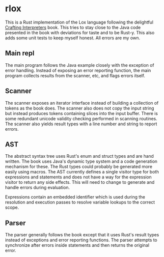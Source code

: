 # rlox

This is a Rust implementation of the Lox language following the delightful
[Crafting Interpreters](https://craftinginterpreters.com/) book. This tries to
stay close to the Java code presented in the book with deviations for taste and
to be Rust-y.  This also adds some unit tests to keep myself honest. All errors
are my own.

## Main repl

The main program follows the Java example closely with the exception of error handling.
Instead of exposing an error reporting function, the main program collects results from
the scanner, etc, and flags errors itself.

## Scanner

The scanner exposes an iterator interface instead of building a collection of tokens
as the book does. The scanner also does not copy the input string but instead produces
tokens containing slices into the input buffer. There is some redundant unicode validity
checking performed in scanning routines. The scanner also yields result types with a line
number and string to report errors.

## AST

The abstract syntax tree uses Rust's enum and struct types and
are hand written. The book uses Java's dynamic type system and
a code generation mechanism for these. The Rust types could probably be generated more easily using macros. The AST currently defines a single visitor type for both expressions and statements and does not have a way for the expression visitor to return any side effects. This will need to change to generate and handle errors during evaluation.

Expressions contain an embedded identifier which is used during the resolution
and execution passes to resolve variable lookups to the correct scope.

## Parser

The parser generally follows the book except that it uses Rust's result types
instead of exceptions and error reporting functions. The parser attempts to
synchronize after errors inside statements and then returns the original error.